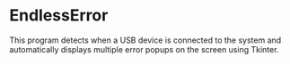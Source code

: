 # EndlessError
This program detects when a USB device is connected to the system and automatically displays multiple error popups on the screen using Tkinter.
